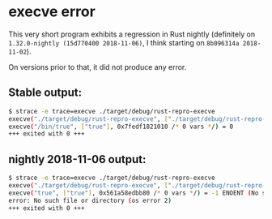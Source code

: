 # execve error

This very short program exhibits a regression in Rust nightly (definitely on `1.32.0-nightly (15d770400 2018-11-06)`, I think starting on `8b096314a 2018-11-02`).

On versions prior to that, it did not produce any error.

## Stable output:

```sh
$ strace -e trace=execve ./target/debug/rust-repro-execve 
execve("./target/debug/rust-repro-execve", ["./target/debug/rust-repro-execve"], 0x7ffe0a95c200 /* 104 vars */) = 0
execve("/bin/true", ["true"], 0x7fedf1821010 /* 0 vars */) = 0
+++ exited with 0 +++
```

## nightly 2018-11-06 output:

```sh
$ strace -e trace=execve ./target/debug/rust-repro-execve 
execve("./target/debug/rust-repro-execve", ["./target/debug/rust-repro-execve"], 0x7ffd4502b190 /* 104 vars */) = 0
execve("true", ["true"], 0x561a58edbb80 /* 0 vars */) = -1 ENOENT (No such file or directory)
error: No such file or directory (os error 2)
+++ exited with 0 +++
```
